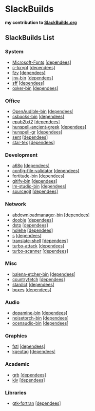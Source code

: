 # SlackBuilds
**my contribution to [SlackBuilds.org](https://slackbuilds.org/)**

## SlackBuilds List


### System
- [Microsoft-Fonts](https://slackbuilds.org/repository/15.0/system/Microsoft-Fonts/) [[dependees]](https://slackbuilds.org/advsearch.php?stype=revdep1&q=Microsoft-Fonts)  
- [c-lcrypt](https://slackbuilds.org/repository/15.0/system/c-lcrypt/) [[dependees]](https://slackbuilds.org/advsearch.php?stype=revdep1&q=c-lcrypt)  
- [fzy](https://slackbuilds.org/repository/15.0/system/fzy/) [[dependees]](https://slackbuilds.org/advsearch.php?stype=revdep1&q=fzy)  
- [jnv-bin](https://slackbuilds.org/repository/15.0/system/jnv-bin/) [[dependees]](https://slackbuilds.org/advsearch.php?stype=revdep1&q=jnv-bin)  
- [sff](https://slackbuilds.org/repository/15.0/system/sff/) [[dependees]](https://slackbuilds.org/advsearch.php?stype=revdep1&q=sff)
- [oxker-bin](https://slackbuilds.org/repository/15.0/system/oxker-bin/) [[dependees]](https://slackbuilds.org/advsearch.php?stype=revdep1&q=oxker-bin)  

### Office
- [OpenAudible-bin](https://slackbuilds.org/repository/15.0/office/OpenAudible-bin/) [[dependees]](https://slackbuilds.org/advsearch.php?stype=revdep1&q=OpenAudible-bin)  
- [csbooks-bin](https://slackbuilds.org/repository/15.0/office/csbooks-bin/) [[dependees]](https://slackbuilds.org/advsearch.php?stype=revdep1&q=csbooks-bin)  
- [epub2txt2](https://slackbuilds.org/repository/15.0/office/epub2txt2/) [[dependees]](https://slackbuilds.org/advsearch.php?stype=revdep1&q=epub2txt2)  
- [hunspell-ancient-greek](https://slackbuilds.org/repository/15.0/office/hunspell-ancient-greek/) [[dependees]](https://slackbuilds.org/advsearch.php?stype=revdep1&q=hunspell-ancient-greek)  
- [hunspell-gr](https://slackbuilds.org/repository/15.0/office/hunspell-gr/) [[dependees]](https://slackbuilds.org/advsearch.php?stype=revdep1&q=hunspell-gr)  
- [sent](https://slackbuilds.org/repository/15.0/office/sent/) [[dependees]](https://slackbuilds.org/advsearch.php?stype=revdep1&q=sent)
- [star-tex](https://slackbuilds.org/repository/15.0/office/star-tex/) [[dependees]](https://slackbuilds.org/advsearch.php?stype=revdep1&q=star-tex)

### Development
- [a68g](https://slackbuilds.org/repository/15.0/development/a68g/) [[dependees]](https://slackbuilds.org/advsearch.php?stype=revdep1&q=a68g)  
- [config-file-validator](https://slackbuilds.org/repository/15.0/development/config-file-validator/) [[dependees]](https://slackbuilds.org/advsearch.php?stype=revdep1&q=config-file-validator)  
- [fortitude-bin](https://slackbuilds.org/repository/15.0/development/fortitude-bin/) [[dependees]](https://slackbuilds.org/advsearch.php?stype=revdep1&q=fortitude-bin)  
- [gitify-bin](https://slackbuilds.org/repository/15.0/development/gitify-bin/) [[dependees]](https://slackbuilds.org/advsearch.php?stype=revdep1&q=gitify-bin)  
- [lm-studio-bin](https://slackbuilds.org/repository/15.0/development/lm-studio-bin/) [[dependees]](https://slackbuilds.org/advsearch.php?stype=revdep1&q=lm-studio-bin)  
- [sourcegit](https://slackbuilds.org/repository/15.0/development/sourcegit/) [[dependees]](https://slackbuilds.org/advsearch.php?stype=revdep1&q=sourcegit)  

### Network
- [abdownloadmanager-bin](https://slackbuilds.org/repository/15.0/network/abdownloadmanager-bin/) [[dependees]](https://slackbuilds.org/advsearch.php?stype=revdep1&q=abdownloadmanager-bin)  
- [dooble](https://slackbuilds.org/repository/15.0/network/dooble/) [[dependees]](https://slackbuilds.org/advsearch.php?stype=revdep1&q=dooble)  
- [dstp](https://slackbuilds.org/repository/15.0/network/dstp/) [[dependees]](https://slackbuilds.org/advsearch.php?stype=revdep1&q=dstp)  
- [holehe](https://slackbuilds.org/repository/15.0/network/holehe/) [[dependees]](https://slackbuilds.org/advsearch.php?stype=revdep1&q=holehe)  
- [s](https://slackbuilds.org/repository/15.0/network/s/) [[dependees]](https://slackbuilds.org/advsearch.php?stype=revdep1&q=s)  
- [translate-shell](https://slackbuilds.org/repository/15.0/network/translate-shell/) [[dependees]](https://slackbuilds.org/advsearch.php?stype=revdep1&q=translate-shell)  
- [turbo-attack](https://slackbuilds.org/repository/15.0/network/turbo-attack/) [[dependees]](https://slackbuilds.org/advsearch.php?stype=revdep1&q=turbo-attack)  
- [turbo-scanner](https://slackbuilds.org/repository/15.0/network/turbo-scanner/) [[dependees]](https://slackbuilds.org/advsearch.php?stype=revdep1&q=turbo-scanner)  

### Misc
- [balena-etcher-bin](https://slackbuilds.org/repository/15.0/misc/balena-etcher-bin/) [[dependees]](https://slackbuilds.org/advsearch.php?stype=revdep1&q=balena-etcher-bin)  
- [countryfetch](https://slackbuilds.org/repository/15.0/misc/countryfetch/) [[dependees]](https://slackbuilds.org/advsearch.php?stype=revdep1&q=countryfetch)  
- [stardict](https://slackbuilds.org/repository/15.0/misc/stardict/) [[dependees]](https://slackbuilds.org/advsearch.php?stype=revdep1&q=stardict)
- [boxes](https://slackbuilds.org/repository/15.0/misc/boxes/)  [[dependees]](https://slackbuilds.org/advsearch.php?stype=revdep1&q=boxes)

### Audio
- [dopamine-bin](https://slackbuilds.org/repository/15.0/audio/dopamine-bin/) [[dependees]](https://slackbuilds.org/advsearch.php?stype=revdep1&q=dopamine-bin)  
- [noisetorch-bin](https://slackbuilds.org/repository/15.0/audio/noisetorch-bin/) [[dependees]](https://slackbuilds.org/advsearch.php?stype=revdep1&q=noisetorch-bin)  
- [ocenaudio-bin](https://slackbuilds.org/repository/15.0/audio/ocenaudio-bin/) [[dependees]](https://slackbuilds.org/advsearch.php?stype=revdep1&q=ocenaudio-bin)  

### Graphics
- [fstl](https://slackbuilds.org/repository/15.0/graphics/fstl/) [[dependees]](https://slackbuilds.org/advsearch.php?stype=revdep1&q=fstl)  
- [kgeotag](https://slackbuilds.org/repository/15.0/graphics/kgeotag/) [[dependees]](https://slackbuilds.org/advsearch.php?stype=revdep1&q=kgeotag)  

### Academic
- [grb](https://slackbuilds.org/repository/15.0/academic/grb/) [[dependees]](https://slackbuilds.org/advsearch.php?stype=revdep1&q=grb)  
- [kjv](https://slackbuilds.org/repository/15.0/academic/kjv/) [[dependees]](https://slackbuilds.org/advsearch.php?stype=revdep1&q=kjv)  

### Libraries
- [gtk-fortran](https://slackbuilds.org/repository/15.0/libraries/gtk-fortran/) [[dependees]](https://slackbuilds.org/advsearch.php?stype=revdep1&q=gtk-fortran)  


